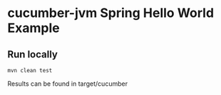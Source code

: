 # cucumber-jvm Spring Hello World Example

## Run locally
```
mvn clean test
```
Results can be found in target/cucumber